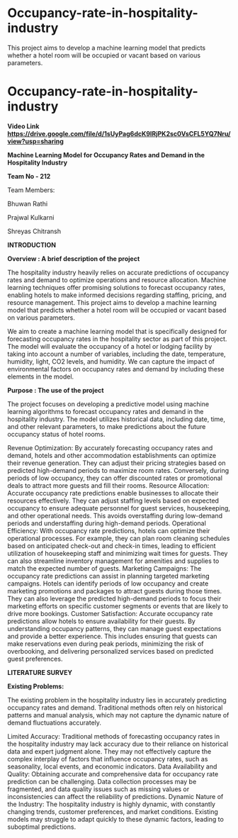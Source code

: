 # Occupancy-rate-in-hospitality-industry
This project aims to develop a machine learning model that predicts whether a hotel room will be occupied or vacant based on various parameters.

# Occupancy-rate-in-hospitality-industry

**Video Link** 
**https://drive.google.com/file/d/1sUyPag6dcK9IRjPK2sc0VsCFL5YQ7Nru/view?usp=sharing**

**Machine Learning Model for Occupancy Rates and Demand in the Hospitality Industry**

**Team No - 212**

Team Members:

Bhuwan Rathi  

Prajwal Kulkarni 
 
Shreyas Chitransh  

**INTRODUCTION**

**Overview : A brief description of the project**

The hospitality industry heavily relies on accurate predictions of occupancy rates and demand to optimize operations and resource allocation. Machine learning techniques offer promising solutions to forecast occupancy rates, enabling hotels to make informed decisions regarding staffing, pricing, and resource management. This project aims to develop a machine learning model that predicts whether a hotel room will be occupied or vacant based on various parameters.

We aim to create a machine learning model that is specifically designed for forecasting occupancy rates in the hospitality sector as part of this project. The model will evaluate the occupancy of a hotel or lodging facility by taking into account a number of variables, including the date, temperature, humidity, light, CO2 levels, and humidity. We can capture the impact of environmental factors on occupancy rates and demand by including these elements in the model.

**Purpose : The use of the project**

The project focuses on developing a predictive model using machine learning algorithms to forecast occupancy rates and demand in the hospitality industry. The model utilizes historical data, including date, time, and other relevant parameters, to make predictions about the future occupancy status of hotel rooms.

Revenue Optimization: By accurately forecasting occupancy rates and demand, hotels and other accommodation establishments can optimize their revenue generation. They can adjust their pricing strategies based on predicted high-demand periods to maximize room rates. Conversely, during periods of low occupancy, they can offer discounted rates or promotional deals to attract more guests and fill their rooms.
Resource Allocation: Accurate occupancy rate predictions enable businesses to allocate their resources effectively. They can adjust staffing levels based on expected occupancy to ensure adequate personnel for guest services, housekeeping, and other operational needs. This avoids overstaffing during low-demand periods and understaffing during high-demand periods.
Operational Efficiency: With occupancy rate predictions, hotels can optimize their operational processes. For example, they can plan room cleaning schedules based on anticipated check-out and check-in times, leading to efficient utilization of housekeeping staff and minimizing wait times for guests. They can also streamline inventory management for amenities and supplies to match the expected number of guests.
Marketing Campaigns: The occupancy rate predictions can assist in planning targeted marketing campaigns. Hotels can identify periods of low occupancy and create marketing promotions and packages to attract guests during those times. They can also leverage the predicted high-demand periods to focus their marketing efforts on specific customer segments or events that are likely to drive more bookings.
Customer Satisfaction: Accurate occupancy rate predictions allow hotels to ensure availability for their guests. By understanding occupancy patterns, they can manage guest expectations and provide a better experience. This includes ensuring that guests can make reservations even during peak periods, minimizing the risk of overbooking, and delivering personalized services based on predicted guest preferences.


**LITERATURE SURVEY**


**Existing Problems:**

The existing problem in the hospitality industry lies in accurately predicting occupancy rates and demand. Traditional methods often rely on historical patterns and manual analysis, which may not capture the dynamic nature of demand fluctuations accurately.

Limited Accuracy: Traditional methods of forecasting occupancy rates in the hospitality industry may lack accuracy due to their reliance on historical data and expert judgment alone. They may not effectively capture the complex interplay of factors that influence occupancy rates, such as seasonality, local events, and economic indicators.
Data Availability and Quality: Obtaining accurate and comprehensive data for occupancy rate prediction can be challenging. Data collection processes may be fragmented, and data quality issues such as missing values or inconsistencies can affect the reliability of predictions.
Dynamic Nature of the Industry: The hospitality industry is highly dynamic, with constantly changing trends, customer preferences, and market conditions. Existing models may struggle to adapt quickly to these dynamic factors, leading to suboptimal predictions.


